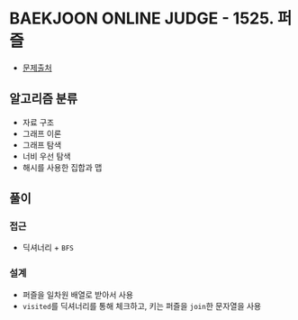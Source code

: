 # BAEKJOON ONLINE JUDGE - 1525. 퍼즐

- [문제출처](https://www.acmicpc.net/problem/1525 '1525. 퍼즐')

## 알고리즘 분류

- 자료 구조
- 그래프 이론
- 그래프 탐색
- 너비 우선 탐색
- 해시를 사용한 집합과 맵

## 풀이

### 접근

- 딕셔너리 + `BFS`

### 설계

- 퍼즐을 일차원 배열로 받아서 사용
- `visited`를 딕셔너리를 통해 체크하고, 키는 퍼즐을 `join`한 문자열을 사용
